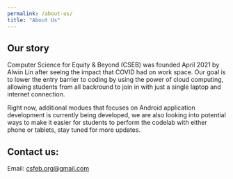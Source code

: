 ```yaml
---
permalink: /about-us/
title: "About Us"
---
```


## Our story
Computer Science for Equity & Beyond (CSEB) was founded April 2021 by Alwin Lin after seeing the impact that COVID had on work space. Our goal is to lower the entry barrier to coding by using the power of cloud computing, allowing students from all backround to join in with just a single laptop and internet connection.

Right now, additional modues that focuses on Android application development is currently being developed, we are also looking into potential ways to make it easier for students to perform the codelab with either phone or tablets, stay tuned for more updates. 

## Contact us:
Email: csfeb.org@gmail.com
